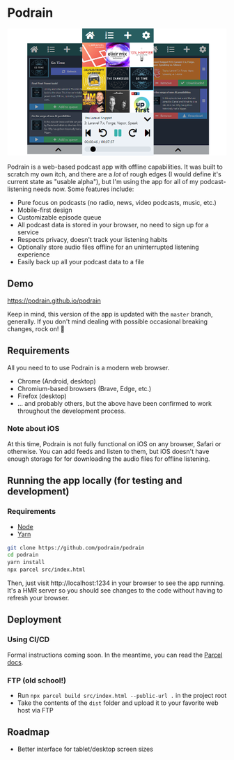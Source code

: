 # Podrain

![Podrain promo banner](media/podrain-promo.png)

Podrain is a web-based podcast app with offline capabilities. It was built to scratch my own itch, and there are a *lot* of rough edges (I would define it's current state as "usable alpha"), but I'm using the app for all of my podcast-listening needs now. Some features include:

- Pure focus on podcasts (no radio, news, video podcasts, music, etc.)
- Mobile-first design
- Customizable episode queue
- All podcast data is stored in your browser, no need to sign up for a service
- Respects privacy, doesn't track your listening habits
- Optionally store audio files offline for an uninterrupted listening experience
- Easily back up all your podcast data to a file

## Demo
https://podrain.github.io/podrain

Keep in mind, this version of the app is updated with the `master` branch, generally. If you don't mind dealing with possible occasional breaking changes, rock on! 🤘

## Requirements
All you need to to use Podrain is a modern web browser.

- Chrome (Android, desktop)
- Chromium-based browsers (Brave, Edge, etc.)
- Firefox (desktop)
- ... and probably others, but the above have been confirmed to work throughout the development process.

### Note about iOS
At this time, Podrain is not fully functional on iOS on any browser, Safari or otherwise. You can add feeds and listen to them, but iOS doesn't have enough storage for for downloading the audio files for offline listening.

## Running the app locally (for testing and development)

### Requirements
- [Node](https://nodejs.org/en/)
- [Yarn](https://yarnpkg.com/)

```bash
git clone https://github.com/podrain/podrain
cd podrain
yarn install
npx parcel src/index.html
```

Then, just visit http://localhost:1234 in your browser to see the app running. It's a HMR server so you should see changes to the code without having to refresh your browser.

## Deployment

### Using CI/CD
Formal instructions coming soon. In the meantime, you can read the [Parcel docs](https://parceljs.org/production.html).

### FTP (old school!)
- Run `npx parcel build src/index.html --public-url .` in the project root
-  Take the contents of the `dist` folder and upload it to your favorite web host via FTP

## Roadmap
- Better interface for tablet/desktop screen sizes
